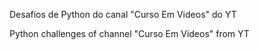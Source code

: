 Desafios de Python do canal "Curso Em Videos" do YT

Python challenges of channel "Curso Em Videos" from YT
